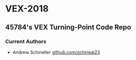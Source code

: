 # VEX-2018
## 45784's VEX Turning-Point Code Repo

### Current Authors
- Andrew Schineller [github.com/schineaj23]("@schineaj23")
